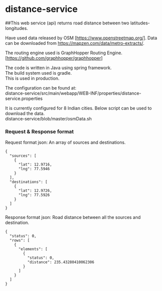# distance-service
##This web service (api) returns road distance between two latitudes-longitudes.

Have used data released by OSM [https://www.openstreetmap.org/]. 
Data can be downloaded from https://mapzen.com/data/metro-extracts/.

The routing engine used is GraphHopper Routing Engine.[https://github.com/graphhopper/graphhopper]

The code is written in Java using spring framework.  
The build system used is gradle.  
This is used in production.

The configuration can be found at:  
distance-service/src/main/webapp/WEB-INF/properties/distance-service.properties

It is currently configured for 8 Indian cities.
Below script can be used to download the data.  
distance-service/blob/master/osmData.sh

### Request & Response format
Request format json: An array of sources and destinations. 

```
{
  "sources": [
    {
      "lat": 12.9716,
      "lng": 77.5946
    }
  ],
  "destinations": [
    {
      "lat": 12.9726,
      "lng": 77.5926
    }
  ]
}

```

Response format json: Road distance between all the sources and destination.
```
{
  "status": 0,
  "rows": [
    {
      "elements": [
        {
          "status": 0,
          "distance": 235.43280410062306
        }
      ]
    }
  ]
}
```

    


